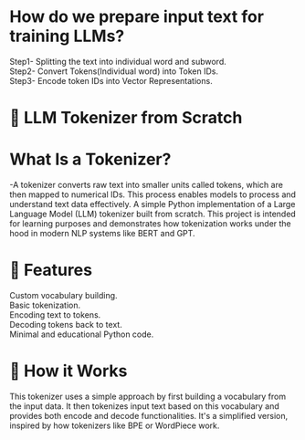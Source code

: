 # How do we prepare input text for training LLMs?
Step1- Splitting the text into individual word and subword.<br>
Step2- Convert Tokens(Individual word) into Token IDs.<br>
Step3- Encode token IDs into Vector Representations.

# 📘 LLM Tokenizer from Scratch

# What Is a Tokenizer?
-A tokenizer converts raw text into smaller units called tokens, which are then mapped to numerical IDs. This process enables models to process and understand text data effectively.
A simple Python implementation of a Large Language Model (LLM) tokenizer built from scratch. This project is intended for learning purposes and demonstrates how tokenization works under the hood in modern NLP systems like BERT and GPT.

# 🚀 Features
Custom vocabulary building.<br>
Basic tokenization.<br>
Encoding text to tokens.<br>
Decoding tokens back to text.<br>
Minimal and educational Python code.

# 📖 How it Works
This tokenizer uses a simple approach by first building a vocabulary from the input data. It then tokenizes input text based on this vocabulary and provides both encode and decode functionalities. It's a simplified version, inspired by how tokenizers like BPE or WordPiece work.
